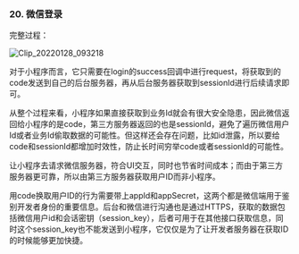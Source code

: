 ### 20. 微信登录

完整过程：

![Clip_20220128_093218](D:\0019-pasteEx\PasteEx.v1.1.8.2\PasteEx\User\Temp\Clip_20220128_093218.png)

对于小程序而言，它只需要在login的success回调中进行request，将获取到的code发送到自己的后台服务器，再从后台服务器获取到sessionId进行后续请求即可。

从整个过程来看，小程序如果直接获取到业务Id就会有很大安全隐患，因此微信返回给小程序的是code，第三方服务器返回的也是sessionId，避免了遍历微信用户Id或者业务Id偷取数据的可能性。但这样还会存在问题，比如id泄露，所以要给code和sessionId都增加时效性，防止长时间穷举code或者sessionId的可能性。

让小程序去请求微信服务器，符合UI交互，同时也节省时间成本；而由于第三方服务器更可靠，所以由第三方服务器获取用户ID而非小程序。

用code换取用户ID的行为需要带上appId和appSecret，这两个都是微信端用于鉴别开发者身份的重要信息。后台和微信进行沟通也是通过HTTPS，获取的数据包括微信用户id和会话密钥（session_key），后者可用于在其他接口获取信息，同时这个session_key也不能发送到小程序，它仅仅是为了让开发者服务器在获取ID的时候能够更加快捷。